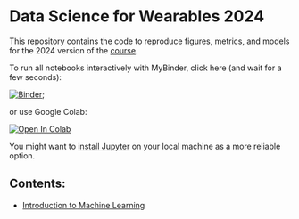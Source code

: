 # Data Science for Wearables 2024

This repository contains the code to reproduce figures, metrics, and models for the 2024 version of the [course]([https://hpi.de/digital-health-cluster/teaching/winter-term-2023-24/data-management-for-digital-health.html](https://hpi.de/studium/im-studium/lehrveranstaltungen/digital-health-ma/lehrveranstaltung/wise-23-24-3862-fundamentals-of-programming-for-digital-health.html)).

To run all notebooks interactively with MyBinder, click here (and wait for a few seconds):

[![Binder](https://mybinder.org/badge_logo.svg)](https://mybinder.org/v2/gh/HPI-CH/DS4W-2024/main);

or use Google Colab:

[![Open In Colab](https://colab.research.google.com/assets/colab-badge.svg)](https://colab.research.google.com/github/HPI-CH/dm4dh-2023/blob/main/main.ipynb)


You might want to [install Jupyter](https://jupyter.org/) on your local machine as a more reliable option.

## Contents:

* [Introduction to Machine Learning](1_ML_Intro.ipynb)
